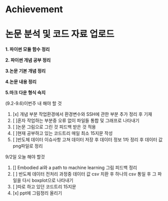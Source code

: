 # Achievement
논문 분석 및 코드 자료 업로드
=====================
**1. 파이썬 모듈 함수 정리**

**2. 파이썬 개념 공부 정리**

**3.논문 기본 개념 정리**

**4.논문 내용 정리**

**5.마크 다운 형식 숙지**




(9.2-9.6)이번주 내 해야 할 것
1. [x] 개념 부분 작업환경에서 환경변수와 SSH에 관한 부분 추가 정리 후 기재
2. [ ]혼자 작업하는 부분중 오류 없이 파일들 통합 및 그래프로 나타내기
3. [ ]논문 그림으로 그린 것 피드백 받은 것 적용
4. [ ]현재 공부하고 있는 코드트리 매일 최소 15지문 작성
6. [ ]반도체 데이터 이슈사항 고쳐 데이터 저장 후 데이터 정보 1차 정리 후 데이터 값 png파일로 정리


9/2일 오늘 해야 할것

1. [] Embodied ai와 a path to machine learning 그림 피드백 정리
2. [ ] 반도체 데이터 전처리 과정중 데이터 값 csv 치환 후 하나의 csv 통일 후 그 파일을 다시 boxplot으로 나타내기
3. [ ]따로 하고 있던 코드트리 15지문
4. [x] ppt에 그림정리 올리기
